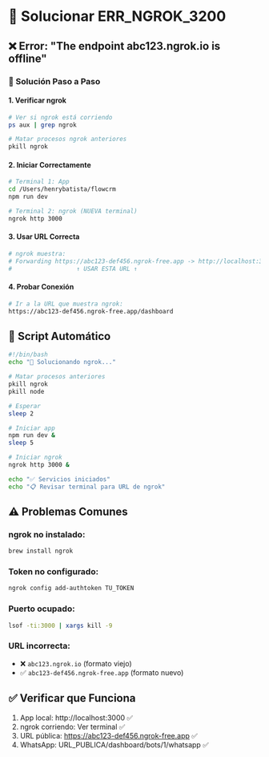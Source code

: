 # 🔧 Solucionar ERR_NGROK_3200

## ❌ Error: "The endpoint abc123.ngrok.io is offline"

### 🚀 Solución Paso a Paso

#### 1. Verificar ngrok
```bash
# Ver si ngrok está corriendo
ps aux | grep ngrok

# Matar procesos ngrok anteriores
pkill ngrok
```

#### 2. Iniciar Correctamente
```bash
# Terminal 1: App
cd /Users/henrybatista/flowcrm
npm run dev

# Terminal 2: ngrok (NUEVA terminal)
ngrok http 3000
```

#### 3. Usar URL Correcta
```bash
# ngrok muestra:
# Forwarding https://abc123-def456.ngrok-free.app -> http://localhost:3000
#                  ↑ USAR ESTA URL ↑
```

#### 4. Probar Conexión
```bash
# Ir a la URL que muestra ngrok:
https://abc123-def456.ngrok-free.app/dashboard
```

## 🎯 Script Automático

```bash
#!/bin/bash
echo "🔧 Solucionando ngrok..."

# Matar procesos anteriores
pkill ngrok
pkill node

# Esperar
sleep 2

# Iniciar app
npm run dev &
sleep 5

# Iniciar ngrok
ngrok http 3000 &

echo "✅ Servicios iniciados"
echo "📋 Revisar terminal para URL de ngrok"
```

## ⚠️ Problemas Comunes

### ngrok no instalado:
```bash
brew install ngrok
```

### Token no configurado:
```bash
ngrok config add-authtoken TU_TOKEN
```

### Puerto ocupado:
```bash
lsof -ti:3000 | xargs kill -9
```

### URL incorrecta:
- ❌ `abc123.ngrok.io` (formato viejo)
- ✅ `abc123-def456.ngrok-free.app` (formato nuevo)

## ✅ Verificar que Funciona

1. App local: http://localhost:3000 ✅
2. ngrok corriendo: Ver terminal ✅  
3. URL pública: https://abc123-def456.ngrok-free.app ✅
4. WhatsApp: URL_PUBLICA/dashboard/bots/1/whatsapp ✅